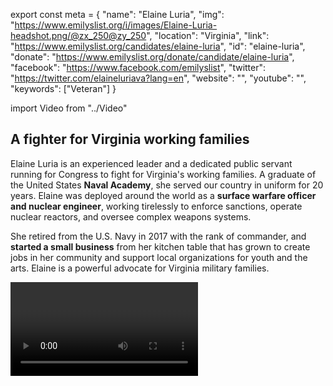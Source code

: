 export const meta = {
  "name": "Elaine Luria",
  "img": "https://www.emilyslist.org/i/images/Elaine-Luria-headshot.png/@zx_250@zy_250",
  "location": "Virginia",
  "link": "https://www.emilyslist.org/candidates/elaine-luria",
  "id": "elaine-luria",
  "donate": "https://www.emilyslist.org/donate/candidate/elaine-luria",
  "facebook": "https://www.facebook.com/emilyslist",
  "twitter": "https://twitter.com/elaineluriava?lang=en",
  "website": "",
  "youtube": "",
  "keywords": ["Veteran"]
}

import Video from "../Video"

## A fighter for Virginia working families

Elaine Luria is an experienced leader and a dedicated public servant running for Congress to fight for Virginia's working families. A graduate of the United States **Naval Academy**, she served our country in uniform for 20 years. Elaine was deployed around the world as a **surface warfare officer and nuclear engineer**, working tirelessly to enforce sanctions, operate nuclear reactors, and oversee complex weapons systems.

She retired from the U.S. Navy in 2017 with the rank of commander, and **started a small business** from her kitchen table that has grown to create jobs in her community and support local organizations for youth and the arts. Elaine is a powerful advocate for Virginia military families.


<Video id="BkB3KIFYwa4" />

In 2017, she helped Virginia Attorney General Mark Herring launch the Military and Veterans Legal Guide, a new resource for military families and veterans who are often targets for fraud.

Elaine and her husband Robert, who retired after 27 years of naval service, have lived in Norfolk for nearly twenty years and are proud to raise their daughter in the diverse and vibrant community they are proud to call home.


## A leader dedicated to expanding economic opportunity

Elaine is running for Congress to expand economic opportunity for all Virginia working families and to help create good-paying jobs. A successful entrepreneur and community leader, Elaine serves as an elected member of the Hampton Roads Retail Alliance board, working tirelessly to help small businesses grow the Tidewater region’s local economy. She is a pro-choice champion committed to expanding access to affordable, quality health care, and she will fight back against attempts to undo the progress we’ve worked so hard to make. “Security means that we are healthy — and have reliable and affordable choices in healthcare,” Elaine has said. Elaine dedicated her career to public service to build a safer, stronger, and fairer society for this generation and the next, and as an engineer, she will fight back against the dangerous anti-science agenda that threatens our future. “Security means that we must protect our environment — so that we, along with future generations, can breathe fresh air and drink clean water,” she has said. When elected, Elaine will be a fierce advocate for hardworking Tidewater families in Congress.

## An opportunity to flip a seat and take back the House

Elaine is challenging vulnerable freshman Republican incumbent Congressman Scott Taylor, and she has what it takes to hold him accountable for his record of failing Virginia families. This district, home to the world’s largest naval base and many hardworking military families, is ready for new leadership, and Elaine is ready to get the job done. This is an opportunity to flip a seat, and a critical race on the path to flipping the House. Let’s show Elaine our full support and help this champion for Virginia working families flip this seat — and let’s take back the House.
